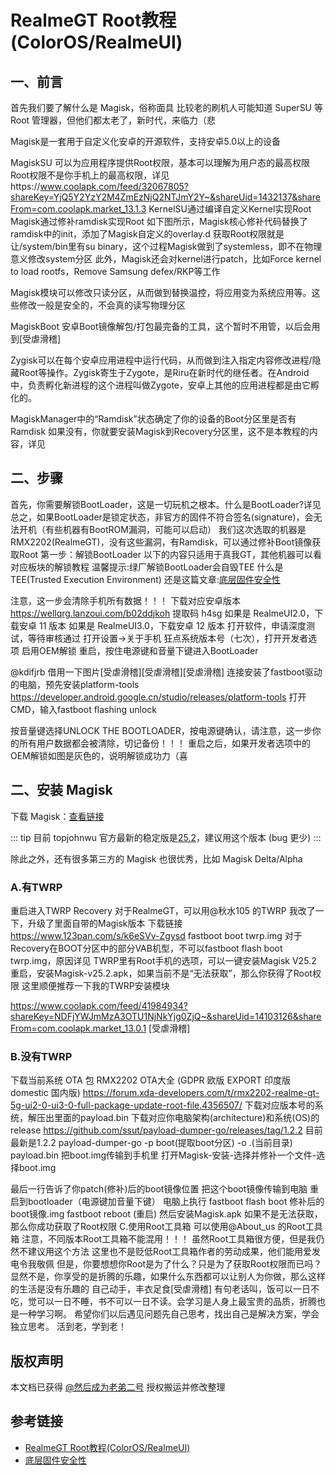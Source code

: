 # RealmeGT Root教程 (ColorOS/RealmeUI)

## 一、前言

首先我们要了解什么是 Magisk，俗称面具
比较老的刷机人可能知道 SuperSU 等 Root 管理器，但他们都太老了，新时代，来临力（悲<Emoji name="shounuehuaji"/>
<!-- 如果你不需要Root或者不想学会Root，请自觉退出文章。 -->
<!-- Magisk is a suite of open source software for customizing Android, supporting devices higher than Android 5.0.
Some highlight features: -->

Magisk是一套用于自定义化安卓的开源软件，支持安卓5.0以上的设备
<!-- MagiskSU: Provide root access for applications -->
MagiskSU 可以为应用程序提供Root权限，基本可以理解为用户态的最高权限
Root权限不是你手机上的最高权限，详见https://www.coolapk.com/feed/32067805?shareKey=YjQ5Y2YzY2M4ZmEzNjQ2NTJmY2Y~&shareUid=1432137&shareFrom=com.coolapk.market_13.1.3
KernelSU通过编译自定义Kernel实现Root
Magisk通过修补ramdisk实现Root
如下图所示，Magisk核心修补代码替换了ramdisk中的init，添加了Magisk自定义的overlay.d
获取Root权限就是让/system/bin里有su binary，这个过程Magisk做到了systemless，即不在物理意义修改system分区
此外，Magisk还会对kernel进行patch，比如Force kernel to load rootfs，Remove Samsung defex/RKP等工作
<!-- Magisk Modules: Modify read-only partitions by installing modules -->
Magisk模块可以修改只读分区，从而做到替换温控，将应用变为系统应用等。这些修改一般是安全的，不会真的读写物理分区
<!-- MagiskBoot: The most complete tool for unpacking and repacking Android boot images -->
MagiskBoot 安卓Boot镜像解包/打包最完备的工具，这个暂时不用管，以后会用到[受虐滑稽]
<!-- Zygisk: Run code in every Android applications' processes -->
Zygisk可以在每个安卓应用进程中运行代码，从而做到注入指定内容修改进程/隐藏Root等操作。Zygisk寄生于Zygote，是Riru在新时代的继任者。在Android中，负责孵化新进程的这个进程叫做Zygote，安卓上其他的应用进程都是由它孵化的。
<!-- The result of Ramdisk determines whether your device has ramdisk in the boot partition. If your device does not have boot ramdisk, read the Magisk in Recovery section before continuing. -->
MagiskManager中的“Ramdisk”状态确定了你的设备的Boot分区里是否有Ramdisk
如果没有，你就要安装Magisk到Recovery分区里，这不是本教程的内容，详见

## 二、步骤
首先，你需要解锁BootLoader，这是一切玩机之根本。什么是BootLoader?详见
总之，如果BootLoader是锁定状态，非官方的固件不符合签名(signature)，会无法开机（有些机器有BootROM漏洞，可能可以启动）
我们这次选取的机器是RMX2202(RealmeGT)，没有这些漏洞，有Ramdisk，可以通过修补Boot镜像获取Root
第一步：解锁BootLoader
以下的内容只适用于真我GT，其他机器可以看对应板块的解锁教程
温馨提示:绿厂解锁BootLoader会自毁TEE
什么是 TEE(Trusted Execution Environment)
还是这篇文章:[底层固件安全性]

注意，这一步会清除手机所有数据！！！
下载对应安卓版本
https://wellqrg.lanzoui.com/b02ddjkoh 
提取码 h4sg
如果是 RealmeUI2.0，下载安卓 11 版本
如果是 RealmeUI3.0，下载安卓 12 版本
打开软件，申请深度测试，等待审核通过
打开设置→关于手机
狂点系统版本号（七次），打开开发者选项
启用OEM解锁
重启，按住电源键和音量下键进入BootLoader

@kdifjrb 借用一下图片[受虐滑稽][受虐滑稽][受虐滑稽]
连接安装了fastboot驱动的电脑，预先安装platform-tools
https://developer.android.google.cn/studio/releases/platform-tools 
打开CMD，输入fastboot flashing unlock

按音量键选择UNLOCK THE BOOTLOADER，按电源键确认，请注意，这一步你的所有用户数据都会被清除，切记备份！！！
重启之后，如果开发者选项中的OEM解锁如图是灰色的，说明解锁成功力（喜
## 二、安装 Magisk

下载 Magisk：[查看链接](../../index.md#下载-magisk)

::: tip
目前 topjohnwu 官方最新的稳定版是[25.2](https://github.com/topjohnwu/Magisk/releases/tag/v25.2)，建议用这个版本 (bug 更少)
:::

除此之外，还有很多第三方的 Magisk 也很优秀，比如 Magisk Delta/Alpha

### A.有TWRP
重启进入TWRP Recovery
对于RealmeGT，可以用@秋水105 的TWRP
我改了一下，升级了里面自带的Magisk版本
下载链接 https://www.123pan.com/s/k6eSVv-Zgysd 
fastboot boot twrp.img
对于Recovery在BOOT分区中的部分VAB机型，不可以fastboot flash boot twrp.img，原因详见
TWRP里有Root手机的选项，可以一键安装Magisk V25.2
重启，安装Magisk-v25.2.apk，如果当前不是“无法获取”，那么你获得了Root权限
这里顺便推荐一下我的TWRP安装模块

https://www.coolapk.com/feed/41984934?shareKey=NDFjYWJmMzA3OTU1NjNkYjg0ZjQ~&shareUid=14103126&shareFrom=com.coolapk.market_13.0.1 
[受虐滑稽]

### B.没有TWRP

下载当前系统 OTA 包
RMX2202 OTA大全
(GDPR 欧版 EXPORT 印度版 domestic 国内版)
https://forum.xda-developers.com/t/rmx2202-realme-gt-5g-ui2-0-ui3-0-full-package-update-root-file.4356507/ 
下载对应版本号的系统，解压出里面的payload.bin
下载对应你电脑架构(architecture)和系统(OS)的release
https://github.com/ssut/payload-dumper-go/releases/tag/1.2.2 
目前最新是1.2.2
payload-dumper-go -p boot(提取boot分区) -o .(当前目录) payload.bin
把boot.img传输到手机里
打开Magisk-安装-选择并修补一个文件-选择boot.img

最后一行告诉了你patch(修补)后的boot镜像位置
把这个boot镜像传输到电脑
重启到bootloader（电源键加音量下键）
电脑上执行
fastboot flash boot 修补后的boot镜像.img
fastboot reboot (重启)
然后安装Magisk.apk
如果不是无法获取，那么你成功获取了Root权限
C.使用Root工具箱
可以使用@About_us 的Root工具箱
注意，不同版本Root工具箱不能混用！！！
虽然Root工具箱很方便，但是我仍然不建议用这个方法
这里也不是贬低Root工具箱作者的劳动成果，他们能用爱发电令我敬佩
但是，你要想想你Root是为了什么？只是为了获取Root权限而已吗？
显然不是，你享受的是折腾的乐趣，如果什么东西都可以让别人为你做，那么这样的生活是没有乐趣的
自己动手，丰衣足食[受虐滑稽]
有句老话叫，饭可以一日不吃，觉可以一日不睡，书不可以一日不读。会学习是人身上最宝贵的品质，折腾也是一种学习啊。
希望你们以后遇见问题先自己思考，找出自己是解决方案，学会独立思考。
活到老，学到老！
<!-- #ColorOS13# #Magisk# #Root# -->

## 版权声明

本文档已获得 [@然后成为老弟二号](http://www.coolapk.com/u/14103126) 授权搬运并修改整理

## 参考链接

* [RealmeGT Root教程(ColorOS/RealmeUI)](https://www.coolapk.com/feed/42977573?shareKey=YzgwZGU2MTg1ZmMwNjQ5MDQxMjY~)
* [底层固件安全性]

[底层固件安全性]:https://www.coolapk.com/feed/32067805?shareKey=YjQ3N2FiNDFjZDkwNjNkYjczNzM~&shareUid=14103126
